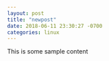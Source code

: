 ```yaml
---
layout: post
title: "newpost"
date: 2018-06-11 23:30:27 -0700
categories: linux
---
```


This is some sample content

